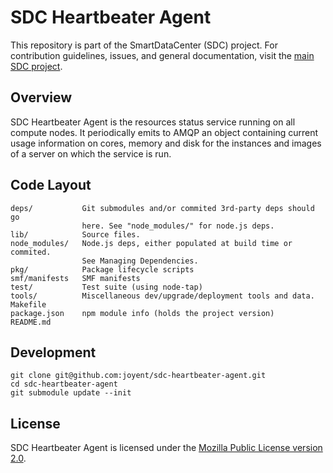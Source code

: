 <!--
    This Source Code Form is subject to the terms of the Mozilla Public
    License, v. 2.0. If a copy of the MPL was not distributed with this
    file, You can obtain one at http://mozilla.org/MPL/2.0/.
-->

<!--
    Copyright (c) 2014, Joyent, Inc.
-->

# SDC Heartbeater Agent

This repository is part of the SmartDataCenter (SDC) project. For
contribution guidelines, issues, and general documentation, visit the
[main SDC project](http://github.com/joyent/sdc).


## Overview

SDC Heartbeater Agent is the resources status service running on
all compute nodes. It periodically emits to AMQP an object containing
current usage information on cores, memory and disk for the instances and images
of a server on which the service is run.


## Code Layout

    deps/           Git submodules and/or commited 3rd-party deps should go
                    here. See "node_modules/" for node.js deps.
    lib/            Source files.
    node_modules/   Node.js deps, either populated at build time or commited.
                    See Managing Dependencies.
    pkg/            Package lifecycle scripts
    smf/manifests   SMF manifests
    test/           Test suite (using node-tap)
    tools/          Miscellaneous dev/upgrade/deployment tools and data.
    Makefile
    package.json    npm module info (holds the project version)
    README.md


## Development

    git clone git@github.com:joyent/sdc-heartbeater-agent.git
    cd sdc-heartbeater-agent
    git submodule update --init


## License

SDC Heartbeater Agent is licensed under the
[Mozilla Public License version 2.0](http://mozilla.org/MPL/2.0/).
